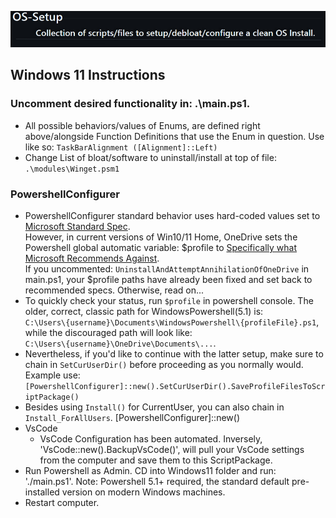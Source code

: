 [![OS-Setup:Collection of scripts/files to setup/debloat/configure a clean OS Install.](./assets/Os_Setup.png)](https://github.com/staspk/OS-Setup)
## Windows 11 Instructions
### Uncomment desired functionality in: .\main.ps1.
- All possible behaviors/values of Enums, are defined right above/alongside Function Definitions that use the Enum in question. Use like so: `TaskBarAlignment ([Alignment]::Left)`
- Change List of bloat/software to uninstall/install at top of file: `.\modules\Winget.psm1`
### PowershellConfigurer
- PowershellConfigurer standard behavior uses hard-coded values set to [Microsoft Standard Spec](https://learn.microsoft.com/en-us/powershell/module/microsoft.powershell.core/about/about_profiles?view=powershell-5.1).  
However, in current versions of Win10/11 Home, OneDrive sets the Powershell global automatic variable: $profile to [Specifically what Microsoft Recommends Against](https://learn.microsoft.com/en-us/powershell/module/microsoft.powershell.core/about/about_profiles?view=powershell-7.4).  
If you uncommented: `UninstallAndAttemptAnnihilationOfOneDrive` in main.ps1, your $profile paths have already been fixed and set back to recommended specs. Otherwise, read on...
- To quickly check your status, run `$profile` in powershell console. The older, correct, classic path for WindowsPowershell(5.1) is:  
`C:\Users\{username}\Documents\WindowsPowershell\{profileFile}.ps1`, while the discouraged path will look like:  
`C:\Users\{username}\OneDrive\Documents\...`.
- Nevertheless, if you'd like to continue with the latter setup, make sure to chain in `SetCurUserDir()` before proceeding as you normally would. Example use: `[PowershellConfigurer]::new().SetCurUserDir().SaveProfileFilesToScriptPackage()`
- Besides using `Install()` for CurrentUser, you can also chain in `Install_ForAllUsers`. [PowershellConfigurer]::new()
- VsCode
	- VsCode Configuration has been automated. Inversely, 'VsCode::new().BackupVsCode()', will pull your VsCode settings from the computer and save them to this ScriptPackage. 
- Run Powershell as Admin. CD into Windows11 folder and run: './main.ps1'. Note: Powershell 5.1+ required, the standard default pre-installed version on modern Windows machines.
- Restart computer.